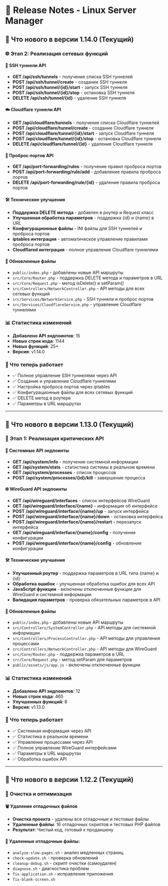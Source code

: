 # 🚀 Release Notes - Linux Server Manager

## 🎉 Что нового в версии 1.14.0 (Текущий)

### 🌐 Этап 2: Реализация сетевых функций

#### 🔐 SSH туннели API
- **GET /api/ssh/tunnels** - получение списка SSH туннелей
- **POST /api/ssh/tunnel/create** - создание SSH туннеля
- **POST /api/ssh/tunnel/{id}/start** - запуск SSH туннеля
- **POST /api/ssh/tunnel/{id}/stop** - остановка SSH туннеля
- **DELETE /api/ssh/tunnel/{id}** - удаление SSH туннеля

#### ☁️ Cloudflare туннели API
- **GET /api/cloudflare/tunnels** - получение списка Cloudflare туннелей
- **POST /api/cloudflare/tunnel/create** - создание Cloudflare туннеля
- **POST /api/cloudflare/tunnel/{id}/start** - запуск Cloudflare туннеля
- **POST /api/cloudflare/tunnel/{id}/stop** - остановка Cloudflare туннеля
- **DELETE /api/cloudflare/tunnel/{id}** - удаление Cloudflare туннеля

#### 🔌 Проброс портов API
- **GET /api/port-forwarding/rules** - получение правил проброса портов
- **POST /api/port-forwarding/rule/add** - добавление правила проброса портов
- **DELETE /api/port-forwarding/rule/{id}** - удаление правила проброса портов

#### 🛠️ Технические улучшения
- **Поддержка DELETE метода** - добавлен в роутер и Request класс
- **Улучшенная обработка параметров** - поддержка {id} и {name} в URL
- **Конфигурационные файлы** - INI файлы для SSH туннелей и проброса портов
- **iptables интеграция** - автоматическое управление правилами проброса портов
- **Cloudflared интеграция** - полное управление Cloudflare туннелями

#### 📁 Обновленные файлы
- `public/index.php` - добавлены новые API маршруты
- `src/Core/Router.php` - поддержка DELETE метода и параметров в URL
- `src/Core/Request.php` - метод isDelete() и setParam()
- `src/Controllers/NetworkController.php` - API методы для всех сетевых функций
- `src/Services/NetworkService.php` - SSH туннели и проброс портов
- `src/Services/CloudflareService.php` - управление Cloudflare туннелями

### 📊 Статистика изменений
- **Добавлено API эндпоинтов**: 15
- **Новых строк кода**: 1144
- **Новых функций**: 25+
- **Версия**: v1.14.0

### 🎯 Что теперь работает
- ✅ Полное управление SSH туннелями через API
- ✅ Создание и управление Cloudflare туннелями
- ✅ Настройка проброса портов через iptables
- ✅ Конфигурационные файлы для всех сетевых функций
- ✅ DELETE метод в роутере
- ✅ Параметры в URL маршрутах

---

## 🎉 Что нового в версии 1.13.0 (Текущий)

### 🚀 Этап 1: Реализация критических API

#### 🔧 Системные API эндпоинты
- **GET /api/system/info** - получение системной информации
- **GET /api/system/stats** - статистика системы в реальном времени
- **GET /api/system/processes** - список процессов
- **POST /api/system/processes/{id}/kill** - завершение процесса

#### 🌐 WireGuard API эндпоинты
- **GET /api/wireguard/interfaces** - список интерфейсов WireGuard
- **GET /api/wireguard/interface/{name}** - информация об интерфейсе
- **POST /api/wireguard/interface/{name}/up** - запуск интерфейса
- **POST /api/wireguard/interface/{name}/down** - остановка интерфейса
- **POST /api/wireguard/interface/{name}/restart** - перезапуск интерфейса
- **GET /api/wireguard/interface/{name}/config** - получение конфигурации
- **POST /api/wireguard/interface/{name}/config** - обновление конфигурации

#### 🛠️ Технические улучшения
- **Улучшенный роутер** - поддержка параметров в URL типа {name} и {id}
- **Обработка ошибок** - улучшенная обработка ошибок для всех API
- **JavaScript функции** - включены отключенные функции для WireGuard и системной информации
- **Валидация параметров** - проверка обязательных параметров в API

#### 📁 Обновленные файлы
- `public/index.php` - добавлены новые API маршруты
- `src/Controllers/SystemController.php` - API методы для системной информации
- `src/Controllers/ProcessController.php` - API методы для управления процессами
- `src/Controllers/NetworkController.php` - API методы для WireGuard
- `src/Core/Router.php` - поддержка параметров в URL
- `src/Core/Request.php` - метод setParam для параметров
- `public/assets/js/app.js` - включены отключенные функции

### 📊 Статистика изменений
- **Добавлено API эндпоинтов**: 12
- **Новых строк кода**: 465
- **Улучшенных функций**: 8
- **Версия**: v1.13.0

### 🎯 Что теперь работает
- ✅ Системная информация через API
- ✅ Статистика в реальном времени
- ✅ Управление процессами через API
- ✅ Полное управление WireGuard интерфейсами
- ✅ Параметры в URL маршрутах
- ✅ Обработка ошибок API

---

## 🎉 Что нового в версии 1.12.2 (Текущий)

### 🧹 Очистка и оптимизация

#### 🗑️ Удаление отладочных файлов
- **Очистка проекта** - удалены все отладочные и тестовые файлы
- **Удаленные файлы**: 16 отладочных скриптов и тестовых PHP файлов
- **Результат**: Чистый код, готовый к продакшену

#### 📁 Удаленные отладочные файлы:
- `analyze-slow-pages.sh` - анализ медленных страниц
- `check-update.sh` - проверка обновлений
- `cleanup-debug.sh` - скрипт очистки (самоудален)
- `diagnose.sh` - диагностика проблем
- `fix-application.sh` - исправление приложения
- `fix-blank-screen.sh`